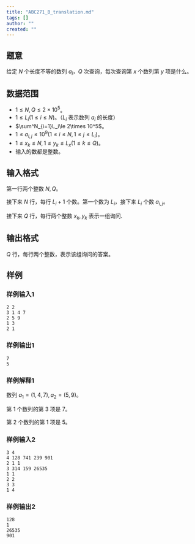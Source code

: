 ```yaml
---
title: "ABC271_B_translation.md"
tags: []
author: ""
created: ""
---
```


## 题意

给定 $N$ 个长度不等的数列 $a_i$，$Q$ 次查询，每次查询第 $x$ 个数列第 $y$ 项是什么。

## 数据范围

- $1\le N,Q\le 2\times 10^5$。
- $1\le L_i(1\le i\le N)$。（$L_i$ 表示数列 $a_i$ 的长度）
- $\sum^N_{i=1}L_i\le 2\times 10^5$。
- $1\le a_{i,j}\le 10^9(1\le i\le N,1\le j\le L_i)$。
- $1\le x_k\le N,1\le y_k\le L_x(1\le k\le Q)$。
- 输入的数都是整数。

## 输入格式

第一行两个整数 $N,Q$。

接下来 $N$ 行，每行 $L_i+1$ 个数。第一个数为 $L_i$，接下来 $L_i$ 个数 $a_{i,j}$。

接下来 $Q$ 行，每行两个整数 $x_k,y_k$ 表示一组询问.

## 输出格式

$Q$ 行，每行两个整数，表示该组询问的答案。

## 样例

### 样例输入1

```
2 2
3 1 4 7
2 5 9
1 3
2 1
```

### 样例输出1

```
7
5

```

### 样例解释1

数列 $a_1=(1,4,7),a_2=(5,9)$。

第 $1$ 个数列的第 $3$ 项是 $7$。

第 $2$ 个数列的第 $1$ 项是 $5$。

### 样例输入2

```
3 4
4 128 741 239 901
2 1 1
3 314 159 26535
1 1
2 2
3 3
1 4

```

### 样例输出2

```
128
1
26535
901

```

